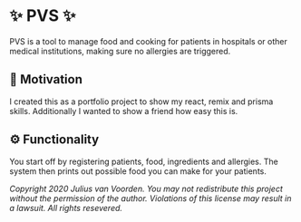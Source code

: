 # :sparkles: PVS :sparkles:
PVS is a tool to manage food and cooking for patients in hospitals or other medical institutions, making sure no allergies are triggered.

## :call_me_hand: Motivation
I created this as a portfolio project to show my react, remix and prisma skills. Additionally I wanted to show a friend how easy this is.

## :gear: Functionality
You start off by registering patients, food, ingredients and allergies. The system then prints out possible food you can make for your patients.

*Copyright 2020 Julius van Voorden. You may not redistribute this project without the permission of the author. Violations of this license may result in a lawsuit. All rights resevered.*